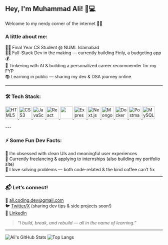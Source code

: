 ## Hey, I'm Muhammad Ali! 🧠💻
Welcome to my nerdy corner of the internet 🚀✨

### A little about me:
🧑‍🎓 Final Year CS Student @ NUML Islamabad  
🧑‍💻 Full-Stack Dev in the making — currently building Finly, a budgeting app 💰  
🧪 Tinkering with AI & building a personalized career recommender for my FYP  
📚 Learning in public — sharing my dev & DSA journey online  

---

### 🛠️ Tech Stack:
<p align="left">
      <a
        href="https://developer.mozilla.org/en-US/docs/Web/HTML"
        target="_blank"
        rel="noreferrer"
      >
        <img
          src="https://cdn.jsdelivr.net/gh/devicons/devicon/icons/html5/html5-original.svg"
          alt="HTML5"
          width="40"
          height="40"
        />
      </a>
      <a
        href="https://developer.mozilla.org/en-US/docs/Web/CSS"
        target="_blank"
        rel="noreferrer"
      >
        <img
          src="https://cdn.jsdelivr.net/gh/devicons/devicon/icons/css3/css3-original.svg"
          alt="CSS3"
          width="40"
          height="40"
        />
      </a>
      <a
        href="https://developer.mozilla.org/en-US/docs/Web/JavaScript"
        target="_blank"
        rel="noreferrer"
      >
        <img
          src="https://cdn.jsdelivr.net/gh/devicons/devicon/icons/javascript/javascript-original.svg"
          alt="JavaScript"
          width="40"
          height="40"
        />
      </a>
      <a href="https://reactjs.org/" target="_blank" rel="noreferrer">
        <img
          src="https://cdn.jsdelivr.net/gh/devicons/devicon/icons/react/react-original.svg"
          alt="React"
          width="40"
          height="40"
        />
      </a>
      <a href="https://nodejs.org/" target="_blank" rel="noreferrer">
        <img 
          src="https://cdn.jsdelivr.net/gh/devicons/devicon@latest/icons/nodejs/nodejs-original-wordmark.svg 
          alt="Node.js" 
          width="40" 
          height="40"/>
      </a>
      <a href="https://expressjs.com/" target="_blank" rel="noreferrer">
        <img
          src="https://cdn.jsdelivr.net/gh/devicons/devicon/icons/express/express-original.svg"
          alt="Express"
          width="40"
          height="40"
        />
      </a>
      <a href="https://nextjs.org/" target="_blank" rel="noreferrer">
        <img 
          src="https://cdn.jsdelivr.net/gh/devicons/devicon/icons/nextjs/nextjs-original.svg" 
          alt="Next.js" 
          width="40" 
          height="40"
        />
      </a>
      <a href="https://www.mongodb.com/" target="_blank" rel="noreferrer">
        <img
          src="https://cdn.jsdelivr.net/gh/devicons/devicon/icons/mongodb/mongodb-original.svg"
          alt="MongoDB"
          width="40"
          height="40"
        />
      </a>
      <a href="https://www.docker.com/" target="_blank" rel="noreferrer">
        <img
          src="https://cdn.jsdelivr.net/gh/devicons/devicon/icons/docker/docker-original.svg"
          alt="Docker"
          width="40"
          height="40"
        />
      </a>
      <a href="https://www.postman.com/" target="_blank" rel="noreferrer">
        <img
          src="https://www.vectorlogo.zone/logos/getpostman/getpostman-icon.svg"
          alt="Postman"
          width="40"
          height="40"
        />
      </a>
      <a href="https://www.mysql.com/" target="_blank" rel="noreferrer">
        <img
          src="https://cdn.jsdelivr.net/gh/devicons/devicon/icons/mysql/mysql-original-wordmark.svg"
          alt="MySQL"
          width="40"
          height="40"
        />
      </a>
    </p>
---

### ⚡ Some Fun Dev Facts:
🌟 I’m obsessed with clean UIs and meaningful user experiences  
🌱 Currently freelancing & applying to internships (also building my portfolio site)  
🧩 I love solving problems — both code-related & the kind coffee can’t fix  

---

### 📬 Let’s connect!

💌 ali.coding.dev@gmail.com  
🐦 [Twitter/X](https://twitter.com/) (sharing dev tips & side projects soon!)  
📎 [LinkedIn](https://linkedin.com/in/)  

> *“I build, break, and rebuild — all in the name of learning.”*

---

![Ali's GitHub Stats](https://github-readme-stats.vercel.app/api?username=alisrdar&show_icons=true&theme=radical)
![Top Langs](https://github-readme-stats.vercel.app/api/top-langs/?username=alisrdar&layout=compact&theme=radical)
